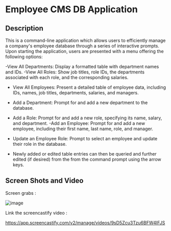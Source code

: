 # Employee CMS DB Application

## Description

This is a command-line application which allows users to efficiently manage a company's employee database through a series of interactive prompts. Upon starting the application, users are presented with a menu offering the following options:

-View All Departments: Display a formatted table with department names and IDs.
-View All Roles: Show job titles, role IDs, the departments associated with each role, and the corresponding salaries.
- View All Employees: Present a detailed table of employee data, including IDs, names, job titles, departments, salaries, and managers.
- Add a Department: Prompt for and add a new department to the database.
- Add a Role: Prompt for and add a new role, specifying its name, salary, and department.
-Add an Employee: Prompt for and add a new employee, including their first name, last name, role, and manager.
- Update an Employee Role: Prompt to select an employee and update their role in the database.

- Newly added or edited table entries can then be queried and further edited (if desired) from the from the command prompt using the arrow keys. 


## Screen Shots and Video

Screen grabs : 

![image](https://github.com/user-attachments/assets/ca19c810-89c4-46b3-b106-307f4ee38c52)


Link the screencastify video : 

https://app.screencastify.com/v2/manage/videos/9sD5Zcu3Tzu6BFW4IFJS
